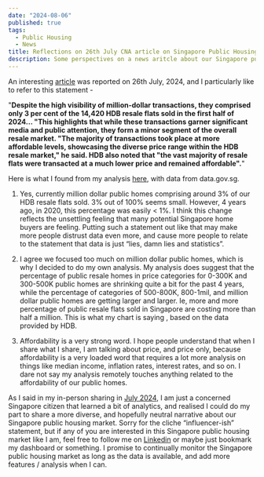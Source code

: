 ```yaml
---
date: "2024-08-06"
published: true
tags:
  - Public Housing
  - News
title: Reflections on 26th July CNA article on Singapore Public Housing Market
description: Some perspectives on a news aritcle about our Singapore public housing market
---
```


An interesting [article](https://www.channelnewsasia.com/singapore/hdb-resale-prices-increase-23-cent-q2-2024-transactions-increase-4506136) was reported on 26th July, 2024, and I particularly like to refer to 
this statement - 

"**Despite the high visibility of million-dollar transactions, they comprised only
3 per cent of the 14,420 HDB resale flats sold in the first half of 2024... 
"This highlights that while these transactions garner significant media and 
public attention, they form a minor segment of the overall resale market. "The
majority of transactions took place at more affordable levels, showcasing the
diverse price range within the HDB resale market," he said. HDB also noted that
"the vast majority of resale flats were transacted at a much lower price and
remained affordable".**"

Here is what I found from my analysis [here](https://sg-housing.onrender.com), with data from data.gov.sg.

1. Yes, currently million dollar public homes comprising around 3% of our HDB 
resale flats sold. 3% out of 100% seems small. However, 4 years ago, in 
2020, this percentage was easily < 1%. I think this change reflects the 
unsettling feeling that many potential Singapore home buyers are feeling. 
Putting such a statement out like that may make more people distrust data even 
more, and cause more people to relate to the statement that data is just “lies,
damn lies and statistics”.

2. I agree we focused too much on million dollar public homes, which is why I
decided to do my own analysis. My analysis does suggest that the percentage of
public resale homes in price categories for 0-300K and 300-500K public homes
are shrinking quite a bit for the past 4 years, while the percentage of
categories of 500-800K, 800-1mil, and million dollar public homes are getting 
larger and larger. Ie, more and more percentage of public resale flats sold in
Singapore are costing more than half a million. This is what my chart is saying
, based on the data provided by HDB.

3. Affordability is a very strong word. I hope people understand that when I
share what I share, I am talking about price, and price only, because
affordability is a very loaded word that requires a lot more analysis on things
like median income, inflation rates, interest rates, and so on. I dare not say 
my analysis remotely touches anything related to the affordability of our 
public homes. 

As I said in my in-person sharing in [July 2024](/blog/posts/dssg-findings), I am just a concerned Singapore 
citizen that learned a bit of analytics, and realised I could do my part to 
share a more diverse, and hopefully neutral narrative about our Singapore 
public housing market. Sorry for the cliche “influencer-ish” statement, but if
any of you are interested in this Singapore public housing market like I am, 
feel free to follow me on [Linkedin](https://www.linkedin.com/in/cliff-chew-kt/) or maybe just bookmark my dashboard or something. I promise to continually monitor the Singapore public housing market as long as 
the data is available, and add more features / analysis when I can.
